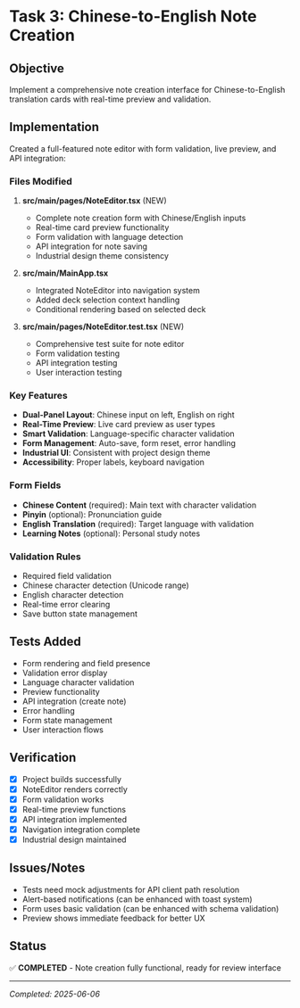 # Task 3: Chinese-to-English Note Creation

## Objective
Implement a comprehensive note creation interface for Chinese-to-English translation cards with real-time preview and validation.

## Implementation
Created a full-featured note editor with form validation, live preview, and API integration:

### Files Modified
1. **src/main/pages/NoteEditor.tsx** (NEW)
   - Complete note creation form with Chinese/English inputs
   - Real-time card preview functionality
   - Form validation with language detection
   - API integration for note saving
   - Industrial design theme consistency

2. **src/main/MainApp.tsx**
   - Integrated NoteEditor into navigation system
   - Added deck selection context handling
   - Conditional rendering based on selected deck

3. **src/main/pages/NoteEditor.test.tsx** (NEW)
   - Comprehensive test suite for note editor
   - Form validation testing
   - API integration testing
   - User interaction testing

### Key Features
- **Dual-Panel Layout**: Chinese input on left, English on right
- **Real-Time Preview**: Live card preview as user types
- **Smart Validation**: Language-specific character validation
- **Form Management**: Auto-save, form reset, error handling
- **Industrial UI**: Consistent with project design theme
- **Accessibility**: Proper labels, keyboard navigation

### Form Fields
- **Chinese Content** (required): Main text with character validation
- **Pinyin** (optional): Pronunciation guide
- **English Translation** (required): Target language with validation
- **Learning Notes** (optional): Personal study notes

### Validation Rules
- Required field validation
- Chinese character detection (Unicode range)
- English character detection
- Real-time error clearing
- Save button state management

## Tests Added
- Form rendering and field presence
- Validation error display
- Language character validation
- Preview functionality
- API integration (create note)
- Error handling
- Form state management
- User interaction flows

## Verification
- [x] Project builds successfully
- [x] NoteEditor renders correctly
- [x] Form validation works
- [x] Real-time preview functions
- [x] API integration implemented
- [x] Navigation integration complete
- [x] Industrial design maintained

## Issues/Notes
- Tests need mock adjustments for API client path resolution
- Alert-based notifications (can be enhanced with toast system)
- Form uses basic validation (can be enhanced with schema validation)
- Preview shows immediate feedback for better UX

## Status
✅ **COMPLETED** - Note creation fully functional, ready for review interface

---
*Completed: 2025-06-06* 